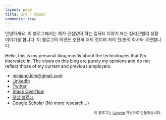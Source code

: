 ```yaml
---
layout: page
title: 소개 | About
comments: true
---
```



안녕하세요. 이 블로그에서는 제가 관심있어 하는 컴퓨터 이야기 또는 실리콘밸리 생활 이야기를 합니다. 이 블로그의 의견은 순전히 저의 것이며 저의 전/현직 회사와 무관합니다.

Hello, this is my personal blog mostly about the technologies that I'm interested in. The views on this blog are purely my opinions and do not reflect those of my current and previous employers.

- [minjang.kim@gmail.com](mailto:minjang.kim@gmail.com)
- [LinkedIn](https://www.linkedin.com/in/minjang)
- [Twitter](https://twitter.com/minjangk)
- [Stack Overflow](http://stackoverflow.com/users/202699/minjang)
- [옛날 블로그](http://minjang.egloos.com/)
- [Google Scholar](https://scholar.google.com/citations?user=NT-ol_MAAAAJ&hl=en&oi=ao) (No more research...)


<div align="right"><small>이 블로그는 <a href="https://github.com/poole/lanyon">Lanyon</a> 기반으로 만들었습니다.</small></div>

<!-- 기타 참고 사이트:
https://github.com/thekemkid/thekemkid.github.io
https://github.com/ankur-gupta/ankur-gupta.github.io
https://github.com/vCabbage/vcabbage.github.io
-->
